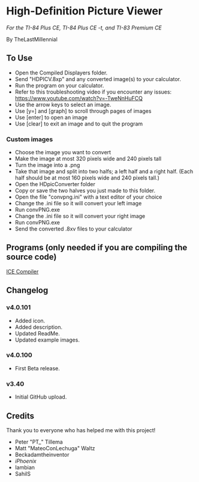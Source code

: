 # High-Definition Picture Viewer
*For the TI-84 Plus CE, TI-84 Plus CE -t, and TI-83 Premium CE*

By TheLastMillennial


## To Use
- Open the Compiled Displayers folder.
- Send "HDPICV.8xp" and any converted image(s) to your calculator.
- Run the program on your calculator. 
- Refer to this troubleshooting video if you encounter any issues: https://www.youtube.com/watch?v=-TweNnHuFCQ
- Use the arrow keys to select an image.
- Use [y=] and [graph] to scroll through pages of images
- Use [enter] to open an image
- Use [clear] to exit an image and to quit the program

### Custom images
- Choose the image you want to convert
- Make the image at most 320 pixels wide and 240 pixels tall
- Turn the image into a .png
- Take that image and split into two halfs; a left half and a right half. (Each half should be at most 160 pixels wide and 240 pixels tall.)
- Open the HDpicConverter folder
- Copy or save the two halves you just made to this folder.
- Open the file "convpng.ini" with a text editor of your choice
- Change the .ini file so it will convert your left image
- Run convPNG.exe
- Change the .ini file so it will convert your right image
- Run convPNG.exe
- Send the converted .8xv files to your calculator


## Programs (only needed if you are compiling the source code)

[ICE Compiler](http://cemete.ch/DL1481)

## Changelog

### v4.0.101
- Added icon.
- Added description.
- Updated ReadMe.
- Updated example images.

### v4.0.100
- First Beta release.

### v3.40
- Initial GitHub upload.

## Credits
Thank you to everyone who has helped me with this project! 

- Peter "PT_" Tillema
- Matt "MateoConLechuga" Waltz
- Beckadamtheinventor
- _iPhoenix_
- Iambian
- SahilS

